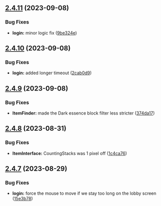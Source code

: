 ## [2.4.11](https://github.com/Torwent/SRL-T/compare/v2.4.10...v2.4.11) (2023-09-08)


### Bug Fixes

* **login:** minor logic fix ([9be324e](https://github.com/Torwent/SRL-T/commit/9be324ed24f726268d2051bde73a458f8cb82cb7))



## [2.4.10](https://github.com/Torwent/SRL-T/compare/v2.4.9...v2.4.10) (2023-09-08)


### Bug Fixes

* **login:** added longer timeout ([2cab0d9](https://github.com/Torwent/SRL-T/commit/2cab0d9148e2ad4e9576e36001a7d3b5df042237))



## [2.4.9](https://github.com/Torwent/SRL-T/compare/v2.4.8...v2.4.9) (2023-09-08)


### Bug Fixes

* **ItemFinder:** made the Dark essence block filter less stricter ([374da17](https://github.com/Torwent/SRL-T/commit/374da173a90692d4154cf30d386257b8c37b617c))



## [2.4.8](https://github.com/Torwent/SRL-T/compare/v2.4.7...v2.4.8) (2023-08-31)


### Bug Fixes

* **ItemInterface:** CountingStacks was 1 pixel off ([1c4ca76](https://github.com/Torwent/SRL-T/commit/1c4ca765d00963d35b0d80640343a0713c1deb8e))



## [2.4.7](https://github.com/Torwent/SRL-T/compare/v2.4.6...v2.4.7) (2023-08-29)


### Bug Fixes

* **login:** force the mouse to move if we stay too long on the lobby screen ([15e3b78](https://github.com/Torwent/SRL-T/commit/15e3b78e7000bf816f5e0ca6efe021eadbb013e6))



